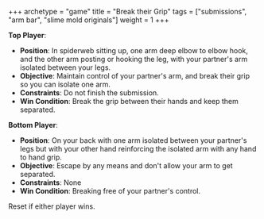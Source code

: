 +++
archetype = "game"
title = "Break their Grip"
tags = ["submissions", "arm bar", "slime mold originals"]
weight = 1
+++

**Top Player**:
  * **Position**: In spiderweb sitting up, one arm deep elbow to elbow hook, and the other arm posting or hooking the leg, with your partner's arm isolated between your legs. 
  * **Objective**: Maintain control of your partner's arm, and break their grip so you can isolate one arm.
  * **Constraints**: Do not finish the submission.
  * **Win Condition**: Break the grip between their hands and keep them separated.

**Bottom Player**:
  * **Position**: On your back with one arm isolated between your partner's legs but with your other hand reinforcing the isolated arm with any hand to hand grip.
  * **Objective**: Escape by any means and don't allow your arm to get separated.
  * **Constraints**: None
  * **Win Condition**: Breaking free of your partner's control.

  Reset if either player wins.
